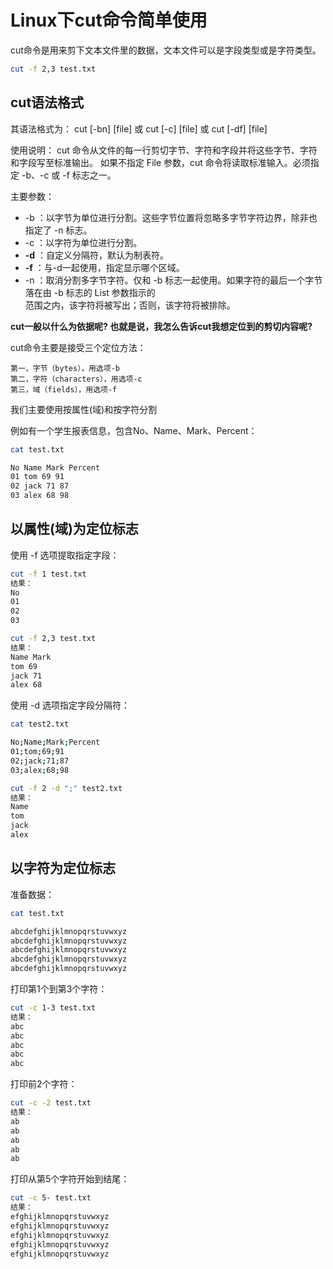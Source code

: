 # Linux下cut命令简单使用
cut命令是用来剪下文本文件里的数据，文本文件可以是字段类型或是字符类型。
```sh
cut -f 2,3 test.txt
```


## cut语法格式
其语法格式为：
cut  [-bn] [file] 或 cut [-c] [file]  或  cut [-df] [file]

使用说明：
cut 命令从文件的每一行剪切字节、字符和字段并将这些字节、字符和字段写至标准输出。
如果不指定 File 参数，cut 命令将读取标准输入。必须指定 -b、-c 或 -f 标志之一。


主要参数：  
* -b ：以字节为单位进行分割。这些字节位置将忽略多字节字符边界，除非也指定了 -n 标志。    
* -c ：以字符为单位进行分割。    
* **-d** ：自定义分隔符，默认为制表符。    
* **-f** ：与-d一起使用，指定显示哪个区域。    
* -n ：取消分割多字节字符。仅和 -b 标志一起使用。如果字符的最后一个字节落在由 -b 标志的 List 参数指示的<br />范围之内，该字符将被写出；否则，该字符将被排除。


**cut一般以什么为依据呢? 也就是说，我怎么告诉cut我想定位到的剪切内容呢?**

cut命令主要是接受三个定位方法：
```
第一，字节（bytes），用选项-b
第二，字符（characters），用选项-c
第三，域（fields），用选项-f
```

我们主要使用按属性(域)和按字符分割

例如有一个学生报表信息，包含No、Name、Mark、Percent：
```sh
cat test.txt

No Name Mark Percent
01 tom 69 91
02 jack 71 87
03 alex 68 98
```

## 以属性(域)为定位标志
使用 -f 选项提取指定字段：
```sh
cut -f 1 test.txt
结果：
No
01
02
03
```

```sh
cut -f 2,3 test.txt
结果：
Name Mark
tom 69
jack 71
alex 68
```

使用 -d 选项指定字段分隔符：
```sh
cat test2.txt

No;Name;Mark;Percent
01;tom;69;91
02;jack;71;87
03;alex;68;98

cut -f 2 -d ";" test2.txt
结果：
Name
tom
jack
alex
```

## 以字符为定位标志
准备数据：
```sh
cat test.txt

abcdefghijklmnopqrstuvwxyz
abcdefghijklmnopqrstuvwxyz
abcdefghijklmnopqrstuvwxyz
abcdefghijklmnopqrstuvwxyz
abcdefghijklmnopqrstuvwxyz
```

打印第1个到第3个字符：
```sh
cut -c 1-3 test.txt
结果：
abc
abc
abc
abc
abc
```

打印前2个字符：
```sh
cut -c -2 test.txt
结果：
ab
ab
ab
ab
ab
```

打印从第5个字符开始到结尾：
```sh
cut -c 5- test.txt
结果：
efghijklmnopqrstuvwxyz
efghijklmnopqrstuvwxyz
efghijklmnopqrstuvwxyz
efghijklmnopqrstuvwxyz
efghijklmnopqrstuvwxyz
```
